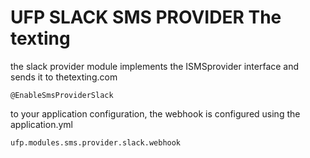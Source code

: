# UFP SLACK SMS PROVIDER The texting

the slack provider module implements the ISMSprovider interface and sends it to thetexting.com


	@EnableSmsProviderSlack
	
to your application configuration, the webhook is configured using the application.yml

	ufp.modules.sms.provider.slack.webhook
